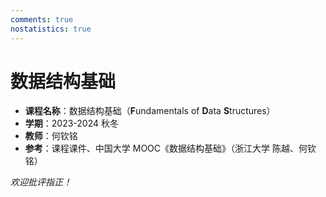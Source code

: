 ```yaml
---
comments: true
nostatistics: true
---
```


# 数据结构基础

- **课程名称**：数据结构基础（**F**undamentals of **D**ata **S**tructures）
- **学期**：2023-2024 秋冬
- **教师**：何钦铭
- **参考**：课程课件、中国大学 MOOC《数据结构基础》（浙江大学 陈越、何钦铭）

*欢迎批评指正！*